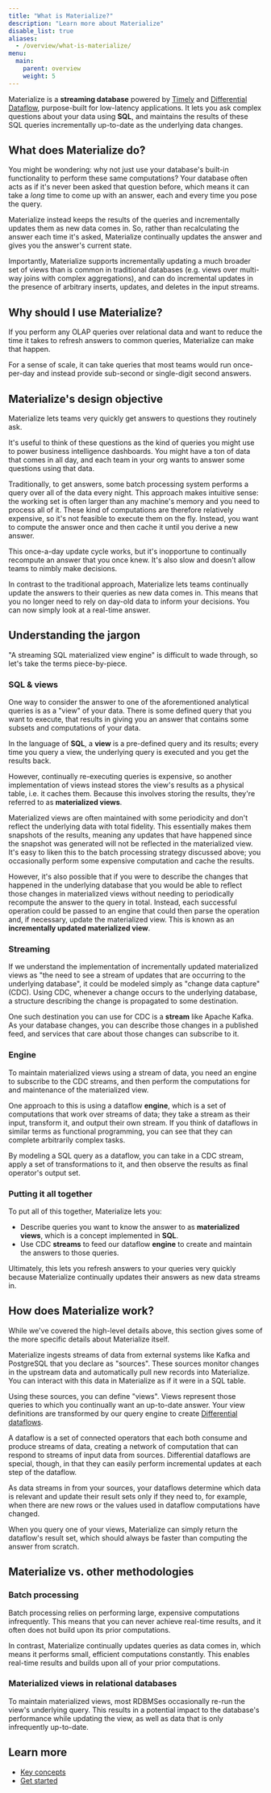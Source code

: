 ```yaml
---
title: "What is Materialize?"
description: "Learn more about Materialize"
disable_list: true
aliases:
  - /overview/what-is-materialize/
menu:
  main:
    parent: overview
    weight: 5
---
```


Materialize is a **streaming database** powered by [Timely](https://github.com/TimelyDataflow/timely-dataflow#timely-dataflow) and
[Differential Dataflow](https://github.com/timelydataflow/differential-dataflow#differential-dataflow),
purpose-built for low-latency applications. It lets you ask complex questions
about your data using **SQL**, and maintains the results of these SQL queries
incrementally up-to-date as the underlying data changes.

## What does Materialize do?

You might be wondering: why not just use your database's built-in functionality
to perform these same computations? Your database often acts as if it's never
been asked that question before, which means it can take a _long_ time to come
up with an answer, each and every time you pose the query.

Materialize instead keeps the results of the queries and incrementally updates
them as new data comes in. So, rather than recalculating the answer each time
it's asked, Materialize continually updates the answer and gives you the
answer's current state.

Importantly, Materialize supports incrementally updating a much broader set of
views than is common in traditional databases (e.g. views over multi-way joins
with complex aggregations), and can do incremental updates in the presence of
arbitrary inserts, updates, and deletes in the input streams.

## Why should I use Materialize?

If you perform any OLAP queries over relational data and want to reduce the time
it takes to refresh answers to common queries, Materialize can make that happen.

For a sense of scale, it can take queries that most teams would run once-per-day
and instead provide sub-second or single-digit second answers.

## Materialize's design objective

Materialize lets teams very quickly get answers to questions they routinely
ask.

It's useful to think of these questions as the kind of queries you might use to
power business intelligence dashboards. You might have a ton of data that comes
in all day, and each team in your org wants to answer some questions using that
data.

Traditionally, to get answers, some batch processing system performs a query
over all of the data every night. This approach makes intuitive sense: the
working set is often larger than any machine's memory and you need to process
all of it. These kind of computations are therefore relatively expensive, so
it's not feasible to execute them on the fly. Instead, you want to compute the
answer once and then cache it until you derive a new answer.

This once-a-day update cycle works, but it's inopportune to continually
recompute an answer that you once knew. It's also slow and doesn't allow teams
to nimbly make decisions.

In contrast to the traditional approach, Materialize lets teams continually
update the answers to their queries as new data comes in. This means that you
no longer need to rely on day-old data to inform your decisions. You can now
simply look at a real-time answer.

## Understanding the jargon

"A streaming SQL materialized view engine" is difficult to wade through, so
 let's take the terms piece-by-piece.

### SQL & views

One way to consider the answer to one of the aforementioned analytical queries
is as a "view" of your data. There is some defined query that you want to
execute, that results in giving you an answer that contains some subsets and
computations of your data.

In the language of **SQL**, a **view** is a pre-defined query and its results;
every time you query a view, the underlying query is executed and you get the
results back.

However, continually re-executing queries is expensive, so another
implementation of views instead stores the view's results as a physical table,
i.e. it caches them. Because this involves storing the results, they're
referred to as **materialized views**.

Materialized views are often maintained with some periodicity and don't reflect
the underlying data with total fidelity. This essentially makes them snapshots
of the results, meaning any updates that have happened since the snapshot was
generated will not be reflected in the materialized view. It's easy to liken
this to the batch processing strategy discussed above; you occasionally perform
some expensive computation and cache the results.

However, it's also possible that if you were to describe the changes that
happened in the underlying database that you would be able to reflect those
changes in materialized views without needing to periodically recompute the
answer to the query in total. Instead, each successful operation could be
passed to an engine that could then parse the operation and, if necessary,
update the materialized view. This is known as an **incrementally updated
materialized view**.

### Streaming

If we understand the implementation of incrementally updated materialized views
as "the need to see a stream of updates that are occurring to the underlying
database", it could be modeled simply as "change data capture" (CDC). Using
CDC, whenever a change occurs to the underlying database, a structure
describing the change is propagated to some destination.

One such destination you can use for CDC is a **stream** like Apache Kafka. As
your database changes, you can describe those changes in a published feed, and
services that care about those changes can subscribe to it.

### Engine

To maintain materialized views using a stream of data, you need an engine to
subscribe to the CDC streams, and then perform the computations for and
maintenance of the materialized view.

One approach to this is using a dataflow **engine**, which is a set of
computations that work over streams of data; they take a stream as their input,
transform it, and output their own stream. If you think of dataflows in similar
terms as functional programming, you can see that they can complete arbitrarily
complex tasks.

By modeling a SQL query as a dataflow, you can take in a CDC stream, apply a set
of transformations to it, and then observe the results as final operator's
output set.

### Putting it all together

To put all of this together, Materialize lets you:

- Describe queries you want to know the answer to as **materialized views**,
  which is a concept implemented in **SQL**.
- Use CDC **streams** to feed our dataflow **engine** to create and maintain the
  answers to those queries.

Ultimately, this lets you refresh answers to your queries very quickly because
Materialize continually updates their answers as new data streams in.

## How does Materialize work?

While we've covered the high-level details above, this section gives some of the
more specific details about Materialize itself.

Materialize ingests streams of data from external systems like Kafka and
PostgreSQL that you declare as "sources". These sources monitor changes in the
upstream data and automatically pull new records into Materialize. You can
interact with this data in Materialize as if it were in a SQL table.

Using these sources, you can define "views". Views represent those queries to
which you continually want an up-to-date answer. Your view definitions are
transformed by our query engine to create [Differential dataflows](https://github.com/frankmcsherry/differential-dataflow).

A dataflow is a set of connected operators that each both consume and produce
streams of data, creating a network of computation that can respond to streams
of input data from sources. Differential dataflows are special, though, in that
they can easily perform incremental updates at each step of the dataflow.

As data streams in from your sources, your dataflows determine which data is
relevant and update their result sets only if they need to, for example, when
there are new rows or the values used in dataflow computations have changed.

When you query one of your views, Materialize can simply return the dataflow's
result set, which should always be faster than computing the answer from
scratch.

## Materialize vs. other methodologies

### Batch processing

Batch processing relies on performing large, expensive computations
infrequently. This means that you can never achieve real-time results, and it
often does not build upon its prior computations.

In contrast, Materialize continually updates queries as data comes in, which
means it performs small, efficient computations constantly. This enables
real-time results and builds upon all of your prior computations.

### Materialized views in relational databases

To maintain materialized views, most RDBMSes occasionally re-run the view's
underlying query. This results in a potential impact to the database's
performance while updating the view, as well as data that is only infrequently
up-to-date.

## Learn more

- [Key concepts](/overview/key-concepts)
- [Get started](/get-started)

